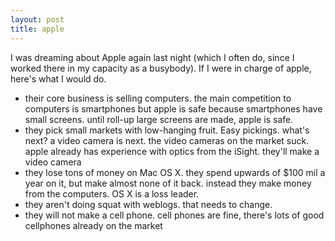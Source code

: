 ```yaml
---
layout: post
title: apple 
---
```

<p>I was dreaming about Apple again last night (which I often do, since I worked there in my capacity as a busybody). If I were in charge of apple, here's what I would do. </p><ul><li>their core business is selling computers. the main competition to computers is smartphones but apple is safe because smartphones have small screens. until roll-up large screens are made, apple is safe. </li><li>they pick small markets with low-hanging fruit. Easy pickings. what's next? a video camera is next. the video cameras on the market suck. apple already has experience with optics from the iSight. they'll make a video camera </li><li>they lose tons of money on Mac OS X. they spend upwards of $100 mil a year on it, but make almost none of it back. instead they make money from the computers. OS X is a loss leader. </li><li>they aren't doing squat with weblogs. that needs to change. </li><li>they will not make a cell phone. cell phones are fine, there's lots of good cellphones already on the market </li></ul>
